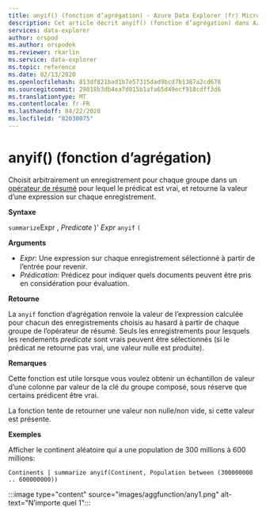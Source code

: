 ```yaml
---
title: anyif() (fonction d’agrégation) - Azure Data Explorer (fr) Microsoft Docs
description: Cet article décrit anyif() (fonction d’agrégation) dans Azure Data Explorer.
services: data-explorer
author: orspod
ms.author: orspodek
ms.reviewer: rkarlin
ms.service: data-explorer
ms.topic: reference
ms.date: 02/13/2020
ms.openlocfilehash: 813df821bad1b7e57315dad9bcd7b1387a2cd678
ms.sourcegitcommit: 29018b3db4ea7d015b1afa65d49ecf918cdff3d6
ms.translationtype: MT
ms.contentlocale: fr-FR
ms.lasthandoff: 04/22/2020
ms.locfileid: "82030075"
---
```

# <a name="anyif-aggregation-function"></a>anyif() (fonction d’agrégation)

Choisit arbitrairement un enregistrement pour chaque groupe dans un [opérateur de résumé](summarizeoperator.md) pour lequel le prédicat est vrai, et retourne la valeur d’une expression sur chaque enregistrement.

**Syntaxe**

`summarize`Expr , *Predicate* )' *Expr* `anyif` `(`

**Arguments**

* *Expr*: Une expression sur chaque enregistrement sélectionné à partir de l’entrée pour revenir.
* *Prédication*: Prédicez pour indiquer quels documents peuvent être pris en considération pour évaluation.

**Retourne**

La `anyif` fonction d’agrégation renvoie la valeur de l’expression calculée pour chacun des enregistrements choisis au hasard à partir de chaque groupe de l’opérateur de résumé. Seuls les enregistrements pour lesquels les rendements *predicate* sont vrais peuvent être sélectionnés (si le prédicat ne retourne pas vrai, une valeur nulle est produite).

**Remarques**

Cette fonction est utile lorsque vous voulez obtenir un échantillon de valeur d’une colonne par valeur de la clé du groupe composé, sous réserve que certains prédicent être vrai.

La fonction tente de retourner une valeur non nulle/non vide, si cette valeur est présente.

**Exemples**

Afficher le continent aléatoire qui a une population de 300 millions à 600 millions:

```kusto
Continents | summarize anyif(Continent, Population between (300000000 .. 600000000))
```

:::image type="content" source="images/aggfunction/any1.png" alt-text="N’importe quel 1":::
